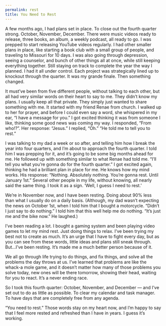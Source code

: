 ```yaml
---
permalink: rest
title: You Need to Rest
---
```


A few months ago, I had plans set in place. To close out the fourth quarter strong. October, November, December. There were music videos ready to release, three books, an album, a weekly podcast, all ready to go. I was prepped to start releasing YouTube videos regularly. I had other smaller plans in place, like starting a book club with a small group of people, and traveling to Missouri for 10 days. I was also going through depression, seeing a counselor, and bunch of other things all at once, while still keeping everything together. Still staying on track to complete the year the way I planned. I had it all under control. Each project was strategically lined up to knockout through the quarter. It was my grande finale. Then something changed.

It must’ve been from five different people, without talking to each other, but all had very similar words on their heart to say to me. They didn’t know my plans. I usually keep all that private. They simply just wanted to share something with me. It started with my friend Renae from church. I walked up to her for prayer, and before I could even say a word, she whispered in my ear, “I have a message for you.” I got excited thinking it was from someone I like, thinking some good news was coming my way. I responded, “From who!?”. Her response: “Jesus.” I replied, “Oh.” “He told me to tell you to rest.”

I was talking to my dad a week or so after, and telling him how I break the year into four quarters, and I’m about to approach the fourth quarter. I told him I was prepping for it, and it’s going to be some big months ahead for me. He followed up with something similar to what Renae had told me. “I’ll tell you what you’re gonna do for the fourth quarter.” I got excited again, thinking he had a brilliant plan in place for me. He knows how my mind works. His response: “Nothing. Absolutely nothing. You’re gonna rest. Until January 1st.” Several other people in my life, without knowing, all nearly said the same thing. I took it as a sign. ‘Well, I guess I need to rest.’

We’re in November now, and I have been resting. Doing about 90% less than what I usually do on a daily basis. (Although, my dad wasn’t expecting the news on October 1st, when I told him that I bought a motorcycle. “Didn’t I just say to do nothing.” I told him that this well help me do nothing. “It’s just me and the bike now.” He laughed.)

I’ve been reading a lot. I bought a gaming system and been playing video games to let my mind rest. Just doing things to relax. I’ve been trying my best not to create as much. It’s an urge that I have to fight every day, but as you can see from these words, little ideas and plans still sneak through. But...I’ve been resting. It’s made me a much better person because of it.

We all go through life trying to do things, and fix things, and solve all the problems the day throws at us. I’ve learned that problems are like the whack-a mole game, and it doesn’t matter how many of those problems you solve today, new ones will be there tomorrow, showing their head, waiting for you to react. It’s a never ending race.

So I took this fourth quarter: October, November, and December — and I’ve set out to do as little as possible. To clear my calendar and task manager. To have days that are completely free from any agenda. 

“You need to rest.” Those words stay on my heart now, and I’m happy to say that I feel more rested and refreshed than I have in years. I guess it’s working.